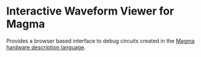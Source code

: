 # Interactive Waveform Viewer for Magma

Provides a browser based interface to debug circuits created in the [Magma hardware description language](https://github.com/phanrahan/magma).
